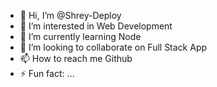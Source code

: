 - 👋 Hi, I’m @Shrey-Deploy
- 👀 I’m interested in Web Development
- 🌱 I’m currently learning Node
- 💞️ I’m looking to collaborate on Full Stack App
- 📫 How to reach me Github
- ⚡ Fun fact: ...

<!---
Shrey-Deploy/Shrey-Deploy is a ✨ special ✨ repository because its `README.md` (this file) appears on your GitHub profile.
You can click the Preview link to take a look at your changes.
--->
